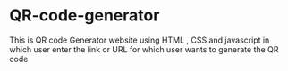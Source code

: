 # QR-code-generator
This is QR code Generator website using HTML , CSS and javascript in which user enter the link or URL for which user wants to generate the QR code
